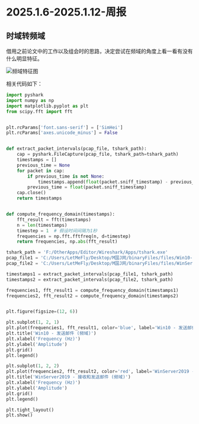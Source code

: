 <!--
 * @Author: LetMeFly
 * @Date: 2025-01-07 17:21:10
 * @LastEditors: LetMeFly.xyz
 * @LastEditTime: 2025-01-07 21:37:05
-->
# 2025.1.6-2025.1.12-周报

## 时域转频域

借用之前论文中的工作以及组会时的思路，决定尝试在频域的角度上看一看有没有什么明显特征。

![频域特征图](file:///C:/Users/LetMeFly/Desktop/M国J网/binaryFiles/pics/20250107/original.jpg)

相关代码如下：

```python
import pyshark
import numpy as np
import matplotlib.pyplot as plt
from scipy.fft import fft


plt.rcParams['font.sans-serif'] = ['SimHei']
plt.rcParams['axes.unicode_minus'] = False


def extract_packet_intervals(pcap_file, tshark_path):
    cap = pyshark.FileCapture(pcap_file, tshark_path=tshark_path)
    timestamps = []
    previous_time = None
    for packet in cap:
        if previous_time is not None:
            timestamps.append(float(packet.sniff_timestamp) - previous_time)
        previous_time = float(packet.sniff_timestamp)
    cap.close()
    return timestamps


def compute_frequency_domain(timestamps):
    fft_result = fft(timestamps)
    n = len(timestamps)
    timestep = 1  # 假设时间间隔为1秒
    frequencies = np.fft.fftfreq(n, d=timestep)
    return frequencies, np.abs(fft_result)

tshark_path = 'F:/OtherApps/Editor/Wireshark/Apps/tshark.exe'
pcap_file1 = 'C:/Users/LetMeFly/Desktop/M国J网/binaryFiles/files/Win10-正常网络环境（很多噪声）-发送邮件.pcap'
pcap_file2 = 'C:/Users/LetMeFly/Desktop/M国J网/binaryFiles/files/WinServer2019-正常网络环境（一些噪声）-接收和发送给邮件.pcap'

timestamps1 = extract_packet_intervals(pcap_file1, tshark_path)
timestamps2 = extract_packet_intervals(pcap_file2, tshark_path)

frequencies1, fft_result1 = compute_frequency_domain(timestamps1)
frequencies2, fft_result2 = compute_frequency_domain(timestamps2)


plt.figure(figsize=(12, 6))

plt.subplot(1, 2, 1)
plt.plot(frequencies1, fft_result1, color='blue', label='Win10 - 发送邮件')
plt.title('Win10 - 发送邮件 (频域)')
plt.xlabel('Frequency (Hz)')
plt.ylabel('Amplitude')
plt.grid()
plt.legend()

plt.subplot(1, 2, 2)
plt.plot(frequencies2, fft_result2, color='red', label='WinServer2019 - 接收和发送邮件')
plt.title('WinServer2019 - 接收和发送邮件 (频域)')
plt.xlabel('Frequency (Hz)')
plt.ylabel('Amplitude')
plt.grid()
plt.legend()

plt.tight_layout()
plt.show()
```

